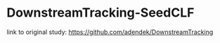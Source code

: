 # DownstreamTracking-SeedCLF

link to original study:
https://github.com/adendek/DownstreamTracking
